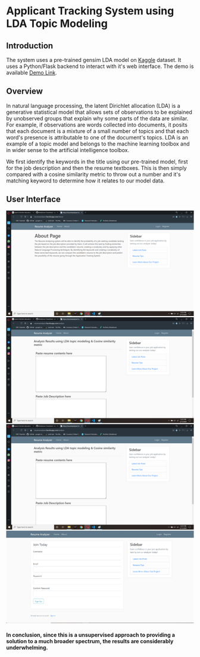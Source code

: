 # Applicant Tracking System using LDA Topic Modeling

## Introduction
The system uses a pre-trained gensim LDA model on [Kaggle](https://www.kaggle.com/madhab/jobposts "this") dataset. It uses a Python/Flask backend to interact with it's web interface. The demo is available [Demo Link](https://resumeanalyzer.herokuapp.com "here").

## Overview

In natural language processing, the latent Dirichlet allocation (LDA) is a generative statistical model that allows sets of observations to be explained by unobserved groups that explain why some parts of the data are similar. For example, if observations are words collected into documents, it posits that each document is a mixture of a small number of topics and that each word's presence is attributable to one of the document's topics. LDA is an example of a topic model and belongs to the machine learning toolbox and in wider sense to the artificial intelligence toolbox.

We first identify the keywords in the title using our pre-trained model, first for the job description and then the resume textboxes. This is then simply compared with a cosine similarity metric to throw out a number and it's matching keyword to determine how it relates to our model data.

## User Interface

![UI](UI/home.png "Homepage")
![UI](UI/analyze.png "Main Page")
![UI](UI/login.png "Log In Page")
![UI](UI/register.png "Register Page")

#### In conclusion, since this is a unsupervised approach to providing a solution to a much broader spectrum, the results are considerably underwhelming.
